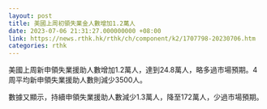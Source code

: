```yaml
---
layout: post
title: 美國上周初領失業金人數增加1.2萬人
date: 2023-07-06 21:31:27.000000000 +08:00
link: https://news.rthk.hk/rthk/ch/component/k2/1707798-20230706.htm
categories: rthk
---
```


美國上周新申領失業援助人數增加1.2萬人，達到24.8萬人，略多過市場預期。4周平均新申領失業援助人數則減少3500人。

數據又顯示，持續申領失業援助人數減少1.3萬人，降至172萬人，少過市場預期。
